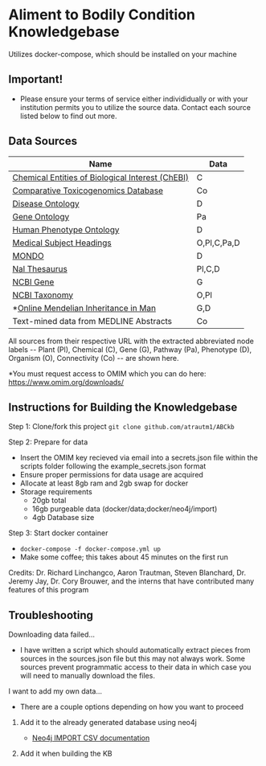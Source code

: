 
# Aliment to Bodily Condition Knowledgebase

Utilizes docker-compose, which should be installed on your machine

## Important! 
- Please ensure your terms of service either individidually or with your institution permits you to utilize the source data. Contact each source listed below to find out more.

## Data Sources
|Name| Data|
|---|---|
|[Chemical Entities of Biological Interest (ChEBI)](https://www.ebi.ac.uk/chebi/)|C|
|[Comparative Toxicogenomics Database](https://www.ctdbase.org)|Co|
|[Disease Ontology](https://www.disease-ontology.org)|D|
|[Gene Ontology](http://www.geneontology.org)|Pa|
|[Human Phenotype Ontology](https://www.hpo.jax.org/app/)|D|
|[Medical Subject Headings](https://www.meshb.nlm.nih.gov/search)|O,Pl,C,Pa,D|
|[MONDO](https://www.mondo.monarchinitiative.org)|D|
|[Nal Thesaurus](https://www.agclass.nal.usda.gov)|Pl,C,D|
|[NCBI Gene](https://www.ncbi.nlm.nih.gov/gene)|G|
|[NCBI Taxonomy](https://www.ncbi.nlm.nih.gov/Taxonomy/Browser/wwwtax.cgi)|O,Pl|
|*[Online Mendelian Inheritance in Man](https://www.omim.org)|G,D|
| Text-mined data from MEDLINE Abstracts|Co|

All sources from their respective URL with the extracted abbreviated node labels -- Plant (Pl), Chemical (C), Gene (G), Pathway (Pa), Phenotype (D), Organism (O), Connectivity (Co) -- are shown here.

\*You must request access to OMIM which you can do here: https://www.omim.org/downloads/


## Instructions for Building the Knowledgebase
Step 1: Clone/fork this project
`git clone github.com/atrautm1/ABCkb`

Step 2: Prepare for data
- Insert the OMIM key recieved via email into a secrets.json file within the scripts folder following the example_secrets.json format
- Ensure proper permissions for data usage are acquired 
- Allocate at least 8gb ram and 2gb swap for docker
- Storage requirements
    - 20gb total
    - 16gb purgeable data (docker/data;docker/neo4j/import)
    - 4gb Database size

Step 3: Start docker container

- `docker-compose -f docker-compose.yml up`
-  Make some coffee; this takes about 45 minutes on the first run

Credits:
Dr. Richard Linchangco, Aaron Trautman, Steven Blanchard, Dr. Jeremy Jay, Dr. Cory Brouwer, and the interns that have contributed many features of this program

## Troubleshooting

Downloading data failed...
- I have written a script which should automatically extract pieces from sources in the sources.json file but this may not always work. Some sources prevent programmatic access to their data in which case you will need to manually download the files.

I want to add my own data...
- There are a couple options depending on how you want to proceed
1. Add it to the already generated database using neo4j
    - [Neo4j IMPORT CSV documentation](https://neo4j.com/docs/cypher-manual/3.5/clauses/load-csv/)

2. Add it when building the KB
<!-- Add the source to docker/data
- Create a parser in scripts/parsers and add it to bareSourceParser.py
- Add the appropriate line in extractTransform.sh
- Add the relevant files to build_kb.sh
- Remove the old database instance in docker/neo4j/databases
- Remove the IMPORT_FINISHED flag in docker/neo4j/import
- Run kb -->



